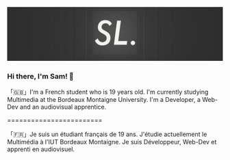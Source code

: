 <img src="banner.jpg" alt="Samuel Labagnere's logo." />

### Hi there, I'm Sam! 👋

「🇬🇧」I'm a French student who is 19 years old. I'm currently studying Multimedia at the Bordeaux Montaigne University.
I'm a Developer, a Web-Dev and an audiovisual apprentice.

========================

「🇫🇷」Je suis un étudiant français de 19 ans. J'étudie actuellement le Multimédia à l'IUT Bordeaux Montaigne.
Je suis Développeur, Web-Dev et apprenti en audiovisuel.

<!--
**The-SamL/The-SamL** is a ✨ _special_ ✨ repository because its `README.md` (this file) appears on your GitHub profile.

Here are some ideas to get you started:

- 🔭 I’m currently working on ...
- 🌱 I’m currently learning ...
- 👯 I’m looking to collaborate on ...
- 🤔 I’m looking for help with ...
- 💬 Ask me about ...
- 📫 How to reach me: ...
- 😄 Pronouns: ...
- ⚡ Fun fact: ...
-->
